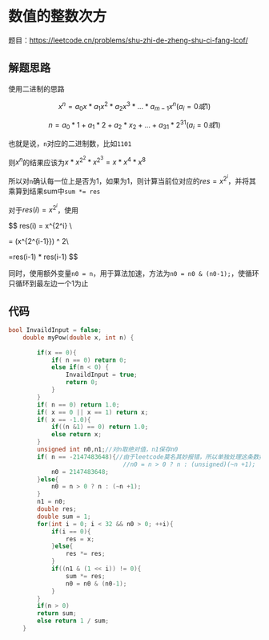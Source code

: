 # 数值的整数次方

题目：<https://leetcode.cn/problems/shu-zhi-de-zheng-shu-ci-fang-lcof/>

## 解题思路

使用二进制的思路

$$
x^n = a_0x * a_1x^2 * a_2 x^3 * ... * a_{m-1}x^n(a_i = 0或1)
$$

$$
n = a_0 * 1 + a_1*2 + a_2*x_2 + ... + a_{31}*2^31(a_i = 0或1)
$$

也就是说，`n`对应的二进制数，比如`1101`

则$x^n$的结果应该为$x*x^{2^2}*x^{2^3} = x*x^4*x^8$

所以对`n`确认每一位上是否为1，如果为1，则计算当前位对应的$res = x^{2^i}$，并将其乘算到结果sum中`sum *= res`

对于$res(i) = x^{2^i}$，使用

$$
res(i) = x^{2^i} \\

= (x^{2^{i-1}}) ^ 2\\

=res(i-1) * res(i-1)
$$

同时，使用额外变量`n0 = n`，用于算法加速，方法为`n0 = n0 & (n0-1);`，使循环只循环到最左边一个1为止

## 代码

```c++
bool InvaildInput = false;
    double myPow(double x, int n) {
        
        if(x == 0){
            if( n == 0) return 0;
            else if(n < 0) {
                InvaildInput = true;
                return 0;
            }
        }
        if( n == 0) return 1.0;
        if( x == 0 || x == 1) return x;
        if( x == -1.0){
            if((n &1) == 0) return 1.0;
            else return x;
        }
        unsigned int n0,n1;//对n取绝对值，n1保存n0
        if( n == -2147483648){//由于leetcode莫名其妙报错，所以单独处理这条数据，否则只需要
                                //n0 = n > 0 ? n : (unsigned)(~n +1); 
            n0 = 2147483648;
        }else{
            n0 = n > 0 ? n : (~n +1); 
        }
        n1 = n0;
        double res;
        double sum = 1;
        for(int i = 0; i < 32 && n0 > 0; ++i){
            if(i == 0){
                res = x;
            }else{
                res *= res;
            }
            if((n1 & (1 << i)) != 0){
                sum *= res;
                n0 = n0 & (n0-1);
            }
        }
        if(n > 0)
        return sum;
        else return 1 / sum;
    }
```
